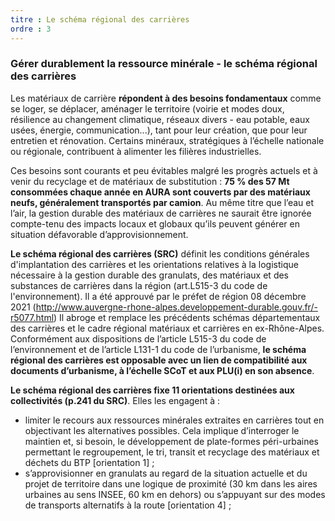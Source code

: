 ```yaml
---
titre : Le schéma régional des carrières
ordre : 3
---
```


### Gérer durablement la ressource minérale - le schéma régional des carrières

Les matériaux de carrière **répondent à des besoins fondamentaux** comme se loger, se déplacer, aménager le territoire (voirie et modes doux, résilience au changement climatique, réseaux divers - eau potable, eaux usées, énergie, communication...), tant pour leur création, que pour leur entretien et rénovation. Certains minéraux, stratégiques à l’échelle nationale ou régionale, contribuent à alimenter les filières industrielles. 

Ces besoins sont courants et peu évitables malgré les progrès actuels et à venir du recyclage et de matériaux de substitution : **75 % des 57 Mt consommées chaque année en AURA sont couverts par des matériaux neufs, généralement transportés par camion**. Au même titre que l’eau et l’air, la gestion durable des matériaux de carrières ne saurait être ignorée compte-tenu des impacts locaux et globaux qu’ils peuvent générer en situation défavorable d’approvisionnement. 

**Le schéma régional des carrières (SRC)** définit les conditions générales d'implantation des carrières et les orientations relatives à la logistique nécessaire à la gestion durable des granulats, des matériaux et des substances de carrières dans la région (art.L515-3 du code de l'environnement). Il a été approuvé par le préfet de région 08 décembre 2021 (http://www.auvergne-rhone-alpes.developpement-durable.gouv.fr/-r5077.html)
Il abroge et remplace les précédents schémas départementaux des carrières et le cadre régional matériaux et carrières en ex-Rhône-Alpes. 
Conformément aux dispositions de l’article L515-3 du code de l’environnement et de l’article L131-1 du code de l’urbanisme, **le schéma régional des carrières est opposable avec un lien de compatibilité aux documents d’urbanisme, à l’échelle SCoT et aux PLU(i) en son absence**. 

**Le schéma régional des carrières fixe 11 orientations destinées aux collectivités (p.241 du SRC)**. Elles les engagent à :
- limiter le recours aux ressources minérales extraites en carrières tout en objectivant les alternatives possibles. Cela implique d’interroger le maintien et, si besoin, le développement de plate-formes péri-urbaines permettant le regroupement, le tri, transit et recyclage des matériaux et déchets du BTP  [orientation 1] ;
- s’approvisionner en granulats au regard de la situation actuelle et du projet de territoire dans une logique de proximité (30 km dans les aires urbaines au sens INSEE, 60 km en dehors) ou s’appuyant sur des modes de transports alternatifs à la route [orientation 4] ;
